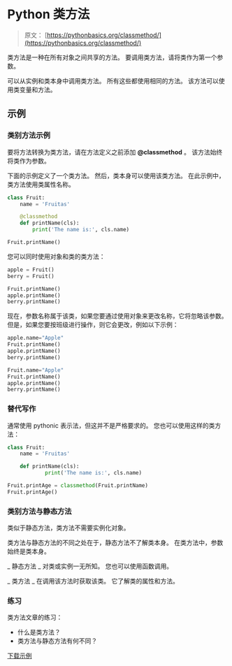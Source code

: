 # Python 类方法

> 原文： [https://pythonbasics.org/classmethod/](https://pythonbasics.org/classmethod/)

类方法是一种在所有对象之间共享的方法。 要调用类方法，请将类作为第一个参数。

可以从实例和类本身中调用类方法。 所有这些都使用相同的方法。 该方法可以使用类变量和方法。



## 示例

### 类别方法示例

要将方法转换为类方法，请在方法定义之前添加 **@classmethod** 。 该方法始终将类作为参数。

下面的示例定义了一个类方法。 然后，类本身可以使用该类方法。 在此示例中，类方法使用类属性名称。

```py
class Fruit:
    name = 'Fruitas'

    @classmethod
    def printName(cls):
        print('The name is:', cls.name)

Fruit.printName()

```

您可以同时使用对象和类的类方法：

```py
apple = Fruit()
berry = Fruit()

Fruit.printName()
apple.printName()
berry.printName()

```

现在，参数名称属于该类，如果您要通过使用对象来更改名称，它将忽略该参数。 但是，如果您要按班级进行操作，则它会更改，例如以下示例：

```py
apple.name="Apple"
Fruit.printName()
apple.printName()
berry.printName()

Fruit.name="Apple"
Fruit.printName()
apple.printName()
berry.printName()

```

### 替代写作

通常使用 pythonic 表示法，但这并不是严格要求的。
您也可以使用这样的类方法：

```py
class Fruit:
    name = 'Fruitas'

    def printName(cls):
            print('The name is:', cls.name)

Fruit.printAge = classmethod(Fruit.printName)
Fruit.printAge()

```

### 类别方法与静态方法

类似于静态方法，类方法不需要实例化对象。

类方法与静态方法的不同之处在于，静态方法不了解类本身。 在类方法中，参数始终是类本身。

_ 静态方法 _ 对类或实例一无所知。 您也可以使用函数调用。

_ 类方法 _ 在调用该方法时获取该类。 它了解类的属性和方法。

### 练习

类方法文章的练习：

*   什么是类方法？
*   类方法与静态方法有何不同？

[下载示例](https://gum.co/HhgpI)